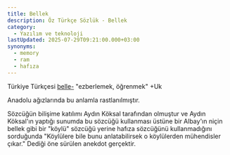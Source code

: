 ```yaml
---
title: Bellek
description: Öz Türkçe Sözlük - Bellek
category:
  - Yazılım ve teknoloji
lastUpdated: 2025-07-29T09:21:00.000+03:00
synonyms:
  - memory
  - ram
  - hafıza
---
```

Türkiye Türkçesi [belle-](/sozluk/bellemek) "ezberlemek, öğrenmek" +Uk

Anadolu ağızlarında bu anlamla rastlanılmıştır.

Sözcüğün bilişime katılımı Aydın Köksal tarafından olmuştur ve Aydın Köksal'ın yaptığı sunumda bu sözcüğü kullanması üstüne bir Albay'ın niçin bellek gibi bir "köylü" sözcüğü yerine hafıza sözcüğünü kullanmadığını sorduğunda "Köylülere bile bunu anlatabilirsek o köylülerden mühendisler çıkar." Dediği öne sürülen anekdot gerçektir.
